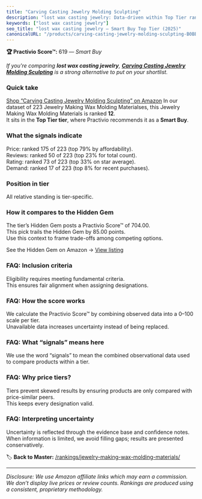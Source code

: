 ```yaml
---
title: "Carving Casting Jewelry Molding Sculpting"
description: "lost wax casting jewelry: Data-driven within Top Tier ranking using the Practivio Score™. Positioned by quality, value, demand, findability, momentum."
keywords: ["lost wax casting jewelry"]
seo_title: "lost wax casting jewelry — Smart Buy Top Tier (2025)"
canonicalURL: "/products/carving-casting-jewelry-molding-sculpting-B0BBQ29FMB/"
---
```


**🏆 Practivio Score™:** 619 — _Smart Buy_


*If you're comparing **lost wax casting jewelry**, **[Carving Casting Jewelry Molding Sculpting](https://www.amazon.com/dp/B0BBQ29FMB?tag=practivio-20)** is a strong alternative to put on your shortlist.*
### Quick take
[Shop “Carving Casting Jewelry Molding Sculpting” on Amazon](https://www.amazon.com/dp/B0BBQ29FMB?tag=practivio-20)
In our dataset of 223 Jewelry Making Wax Molding Materialses, this Jewelry Making Wax Molding Materials is ranked **12**.  
It sits in the **Top Tier tier**, where Practivio recommends it as a **Smart Buy**.

### What the signals indicate
Price: ranked 175 of 223 (top 79% by affordability).  
Reviews: ranked 50 of 223 (top 23% for total count).  
Rating: ranked 73 of 223 (top 33% on star average).  
Demand: ranked 17 of 223 (top 8% for recent purchases).

### Position in tier
All relative standing is tier-specific.

### How it compares to the Hidden Gem
The tier’s Hidden Gem posts a Practivio Score™ of 704.00.  
This pick trails the Hidden Gem by 85.00 points.  
Use this context to frame trade-offs among competing options.  

See the Hidden Gem on Amazon → [View listing](https://www.amazon.com/dp/B0C6DQZQCQ?tag=practivio-20)

### FAQ: Inclusion criteria
Eligibility requires meeting fundamental criteria.  
This ensures fair alignment when assigning designations.

### FAQ: How the score works
We calculate the Practivio Score™ by combining observed data into a 0–100 scale per tier.  
Unavailable data increases uncertainty instead of being replaced.

### FAQ: What “signals” means here
We use the word “signals” to mean the combined observational data used to compare products within a tier.

### FAQ: Why price tiers?
Tiers prevent skewed results by ensuring products are only compared with price-similar peers.  
This keeps every designation valid.

### FAQ: Interpreting uncertainty
Uncertainty is reflected through the evidence base and confidence notes.  
When information is limited, we avoid filling gaps; results are presented conservatively.


🏷️ **Back to Master:** [/rankings/jewelry-making-wax-molding-materials/](/rankings/jewelry-making-wax-molding-materials/)

---
_Disclosure: We use Amazon affiliate links which may earn a commission. We don’t display live prices or review counts. Rankings are produced using a consistent, proprietary methodology._
